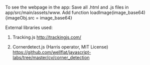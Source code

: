 To see the webpage in the app:
	Save all .html and .js files in app/src/main/assets/www.
	Add function loadImage(image_base64){imageObj.src = image_base64}

External libraries used:

1. Tracking.js
http://trackingjs.com/


2. Cornerdetect.js (Harris operator, MIT License)
https://github.com/wellflat/javascript-labs/tree/master/cv/corner_detection

